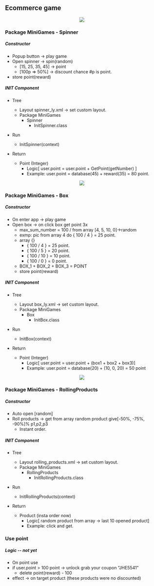 ## **Ecommerce game**

<p align="center">
  <img src="https://s5.gifyu.com/images/spinner432f3d5ee395e70c.gif"/>
</p>

### **Package MiniGames - Spinner**

##### Constructor
* Popup button -> play game
* Open spinner -> spin(random)
	* [15, 25, 35, 45] -> point
	* [100p => 50%] -> discount chance #p is point.
* store point(reward)

##### INIT Component
* Tree
	* Layout spinner_ly.xml -> set custom layout.
	* Package MiniGames
		* Spinner
			* InitSpinner.class
* Run 
	* InitSpinner(context)
	
* Return
	* Point (Integer)
		* Logic[ user.point = user.point + GetPoint(getNumber) ]
		* Example: user.point = database(45) + reward(35) = 80 point.



<p align="center">
  <img src="https://s5.gifyu.com/images/box8a62ed2cf8579a60.gif"/>
</p>

### **Package MiniGames - Box**

##### Constructor
* On enter app -> play game
* Open box -> on click box get point 3x
	* max_sum_number = 100 / from array [4, 5, 10, 0]->random
	* exmp: pic from array 4 do { 100 / 4 } = 25 point.
	* array {}
		* { 100 / 4 } = 25 point.
		* { 100 / 5 } = 20 point.
		* { 100 / 10 } = 10 point.
		* { 100 / 0 } = 0 point.
	* BOX_1 + BOX_2 + BOX_3 = POINT
	* store point(reward)

##### INIT Component
* Tree
	* Layout box_ly.xml -> set custom layout.
	* Package MiniGames
		* Box
			* InitBox.class
* Run 
	* InitBox(context)
	
* Return
	* Point (Integer)
		* Logic[ user.point = user.point + (box1 + box2 + box3)]
		* Example: user.point = database(20) + (10, 0, 20) = 50 point

<p align="center">
  <img src="https://s5.gifyu.com/images/rollingproducts.gif"/>
</p>

### **Package MiniGames - RollingProducts**

##### Constructor
* Auto open [random]
* Roll products -> get from array random product give[-50%, -75%, -90%]% p1,p2,p3
	* Instant order.

##### INIT Component
* Tree
	* Layout rolling_products.xml -> set custom layout.
	* Package MiniGames
		* RollingProducts
			* InitRollingProducts.class
* Run 
	* InitRollingProducts(context)
	
* Return
	* Product (insta order now)
		* Logic[ random product from array -> last 10 opened product]
		* Example: click and get.


### **Use point**

##### Logic -- not yet
* On point use
* if user.point > 100 point -> unlock grab your coupon "JHE5541"
	* delete point(reward) - 100
* effect -> on target product (these products were no discounted)










